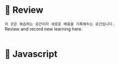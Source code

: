 # :feet: Review

`이 곳은 복습하는 공간이자 새로운 배움을 기록해두는 공간입니다.`<br>
Review and record new learning here.
<br><br>

# :feet: Javascript
